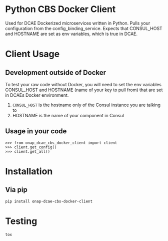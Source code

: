 # Python CBS Docker Client

Used for DCAE Dockerized microservices written in Python. Pulls your configuration from the config_binding_service. Expects that CONSUL_HOST and HOSTNAME are set as env variables, which is true in DCAE.

# Client Usage

## Development outside of Docker
To test your raw code without Docker, you will need to set the env variables CONSUL_HOST and HOSTNAME (name of your key to pull from) that are set in DCAEs Docker environment.
1. `CONSUL_HOST` is the hostname only of the Consul instance you are talking to
2. HOSTNAME is the name of your component in Consul

## Usage in your code
```
>>> from onap_dcae_cbs_docker_client import client
>>> client.get_config()
>>> client.get_all()
```

# Installation

## Via pip
```
pip install onap-dcae-cbs-docker-client
```

# Testing
```
tox
```

